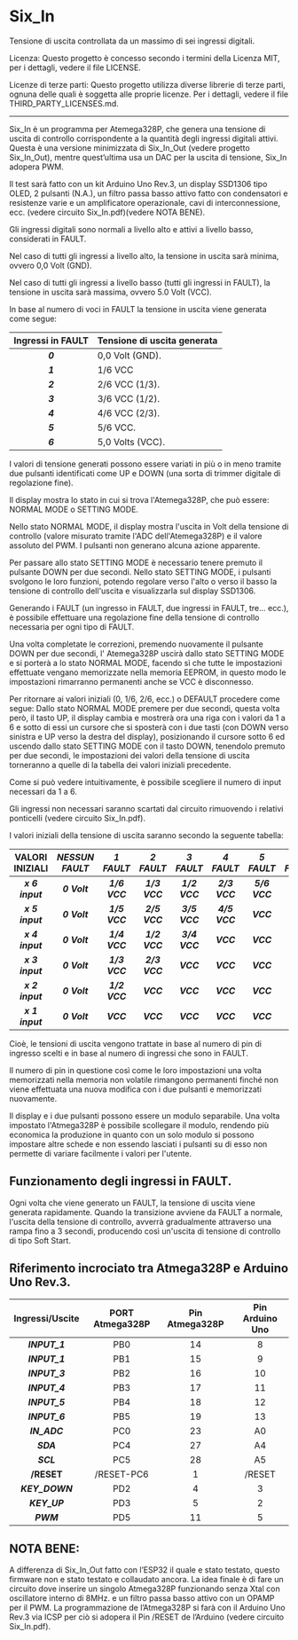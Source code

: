 
# Six_In

Tensione di uscita controllata da un massimo di sei ingressi digitali.

Licenza:
Questo progetto è concesso secondo i termini della Licenza MIT, per i dettagli, vedere il file LICENSE.

Licenze di terze parti:
Questo progetto utilizza diverse librerie di terze parti, 
ognuna delle quali è soggetta alle proprie licenze. 
Per i dettagli, vedere il file THIRD_PARTY_LICENSES.md.

---

Six_In è un programma per Atemega328P, che genera una tensione di uscita di controllo corrispondente a la quantità degli ingressi digitali attivi.
Questa è una versione minimizzata di Six_In_Out (vedere progetto Six_In_Out), mentre quest’ultima usa un DAC per la uscita di tensione, Six_In adopera PWM.

Il test sarà fatto con un kit Arduino Uno Rev.3, un display SSD1306 tipo OLED, 2 pulsanti (N.A.), un filtro passa basso attivo fatto con condensatori e resistenze varie e un amplificatore operazionale, cavi di interconnessione, ecc. (vedere circuito Six_In.pdf)(vedere NOTA BENE).

Gli ingressi digitali sono normali a livello alto e attivi a livello basso, considerati in FAULT.

Nel caso di tutti gli ingressi a livello alto, 
la tensione in uscita sarà minima, ovvero 0,0 Volt (GND).

Nel caso di tutti gli ingressi a livello basso (tutti gli ingressi in FAULT), 
la tensione in uscita sarà massima, ovvero 5.0 Volt (VCC).

In base al numero di voci in FAULT la tensione in uscita viene generata come segue: 

| **Ingressi in FAULT** | **Tensione di uscita generata** |
|:---------------------:|---------------------------------|
|        **_0_**        | 0,0 Volt (GND).                 |
|        **_1_**        | 1/6 VCC                         |
|        **_2_**        | 2/6 VCC (1/3).                  |
|        **_3_**        | 3/6 VCC (1/2).                  |
|        **_4_**        | 4/6 VCC (2/3).                  |
|        **_5_**        | 5/6 VCC.                        |
|        **_6_**        | 5,0 Volts (VCC).                |

I valori di tensione generati possono essere variati in più o in meno 
tramite due pulsanti identificati come UP e DOWN (una sorta di trimmer digitale di regolazione fine).

Il display mostra lo stato in cui si trova l'Atemega328P, che può essere:
NORMAL MODE o SETTING MODE.

Nello stato NORMAL MODE, il display mostra l'uscita in Volt della tensione di controllo (valore misurato tramite l'ADC dell'Atemega328P) e il valore assoluto del PWM. 
I pulsanti non generano alcuna azione apparente.

Per passare allo stato SETTING MODE è necessario tenere premuto il pulsante DOWN per due secondi.
Nello stato SETTING MODE, i pulsanti svolgono le loro funzioni, 
potendo regolare verso l'alto o verso il basso la tensione di controllo dell'uscita e visualizzarla sul display SSD1306.

Generando i FAULT (un ingresso in FAULT, due ingressi in FAULT, tre... ecc.), è possibile effettuare una regolazione fine della tensione di controllo necessaria per ogni tipo di FAULT.

Una volta completate le correzioni, premendo nuovamente il pulsante DOWN per due secondi, l' Atemega328P uscirà dallo stato SETTING MODE e si porterà a lo stato NORMAL MODE, facendo sì che tutte le impostazioni effettuate vengano memorizzate nella memoria EEPROM, in questo modo le impostazioni rimarranno permanenti anche se VCC è disconnesso.

Per ritornare ai valori iniziali (0, 1/6, 2/6, ecc.) o DEFAULT procedere come segue:
Dallo stato NORMAL MODE premere per due secondi, questa volta però, il tasto UP, 
il display cambia e mostrerà ora una riga con i valori da 1 a 6 e sotto di essi 
un cursore che si sposterà con i due tasti (con DOWN verso sinistra e UP verso la destra del display), posizionando il cursore sotto 6 ed uscendo dallo stato SETTING MODE con il tasto DOWN, tenendolo premuto per due secondi, le impostazioni dei valori della tensione di uscita torneranno a quelle di la tabella dei valori iniziali precedente.

Come si può vedere intuitivamente, è possibile scegliere il numero di input necessari da 1 a 6.

Gli ingressi non necessari saranno scartati dal circuito rimuovendo i relativi ponticelli (vedere circuito Six_In.pdf).

I valori iniziali della tensione di uscita saranno secondo la seguente tabella:

| **VALORI INIZIALI** | _**NESSUN FAULT**_ | _**1 FAULT**_ | _**2 FAULT**_ | _**3 FAULT**_ | _**4 FAULT**_ | _**5 FAULT**_ | _**6 FAULT**_ |
|:-------------------:|:------------------:|:-------------:|:-------------:|:-------------:|:-------------:|:-------------:|:-------------:|
|   **_x 6 input_**   |    _**0 Volt**_    | _**1/6 VCC**_ | _**1/3 VCC**_ | _**1/2 VCC**_ | _**2/3 VCC**_ | _**5/6 VCC**_ |   _**VCC**_   |
|   **_x 5 input_**   |    _**0 Volt**_    | _**1/5 VCC**_ | _**2/5 VCC**_ | _**3/5 VCC**_ | _**4/5 VCC**_ |   _**VCC**_   |   _**VCC**_   |
|   **_x 4 input_**   |    _**0 Volt**_    | _**1/4 VCC**_ | _**1/2 VCC**_ | _**3/4 VCC**_ |   _**VCC**_   |   _**VCC**_   |   _**VCC**_   |
|   **_x 3 input_**   |    _**0 Volt**_    | _**1/3 VCC**_ | _**2/3 VCC**_ |   _**VCC**_   |   _**VCC**_   |   _**VCC**_   |   _**VCC**_   |
|   **_x 2 input_**   |    _**0 Volt**_    | _**1/2 VCC**_ |   _**VCC**_   |   _**VCC**_   |   _**VCC**_   |   _**VCC**_   |   _**VCC**_   |
|   **_x 1 input_**   |    _**0 Volt**_    |   _**VCC**_   |   _**VCC**_   |   _**VCC**_   |   _**VCC**_   |   _**VCC**_   |   _**VCC**_   |

Cioè, le tensioni di uscita vengono trattate in base al numero di pin di ingresso scelti e in base al numero di ingressi che sono in FAULT.

Il numero di pin in questione così come le loro impostazioni una volta memorizzati nella memoria non volatile 
rimangono permanenti finché non viene effettuata una nuova modifica con i due pulsanti e memorizzati nuovamente.

Il display e i due pulsanti possono essere un modulo separabile.
Una volta impostato l'Atmega328P è possibile scollegare il modulo, 
rendendo più economica la produzione in quanto con un solo modulo si possono impostare altre schede e non essendo lasciati i pulsanti su di esso non permette di variare facilmente i valori per l'utente.

## Funzionamento degli ingressi in FAULT.

Ogni volta che viene generato un FAULT, la tensione di uscita viene generata rapidamente.
Quando la transizione avviene da FAULT a normale, l'uscita della tensione di controllo, avverrà gradualmente attraverso una rampa fino a 3 secondi, 
producendo così un'uscita di tensione di controllo di tipo Soft Start.


## Riferimento incrociato tra Atmega328P e Arduino Uno Rev.3.

| **Ingressi/Uscite** | **PORT Atmega328P** | **Pin Atmega328P** | **Pin Arduino Uno** |
|:-------------------:|:-------------------:|:------------------:|:-------------------:|
|    **_INPUT_1_**    |         PB0         |         14         |          8          |
|    **_INPUT_1_**    |         PB1         |         15         |          9          |
|    **_INPUT_3_**    |         PB2         |         16         |          10         |
|    **_INPUT_4_**    |         PB3         |         17         |          11         |
|    **_INPUT_5_**    |         PB4         |         18         |          12         |
|    **_INPUT_6_**    |         PB5         |         19         |          13         |
|     **_IN_ADC_**    |         PC0         |         23         |          A0         |
|      **_SDA_**      |         PC4         |         27         |          A4         |
|      **_SCL_**      |         PC5         |         28         |          A5         |
|      **/RESET**     |      /RESET-PC6     |          1         |        /RESET       |
|    **_KEY_DOWN_**   |         PD2         |          4         |          3          |
|     **_KEY_UP_**    |         PD3         |          5         |          2          |
|      **_PWM_**      |         PD5         |         11         |          5 |


## NOTA BENE:

A differenza di Six_In_Out fatto con l’ESP32 il quale e stato testato, questo firmware non e stato testato e collaudato ancora.
La idea finale è di fare un circuito dove inserire un singolo Atmega328P funzionando senza Xtal con oscillatore interno di 8MHz. e un filtro passa basso attivo con un OPAMP per il PWM.
La programmazione de l’Atmega328P si farà con il Arduino Uno Rev.3 via ICSP per ciò si adopera il Pin /RESET de l’Arduino (vedere circuito Six_In.pdf).
